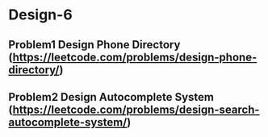 # Design-6

## Problem1 Design Phone Directory (https://leetcode.com/problems/design-phone-directory/)

## Problem2 Design Autocomplete System (https://leetcode.com/problems/design-search-autocomplete-system/)
